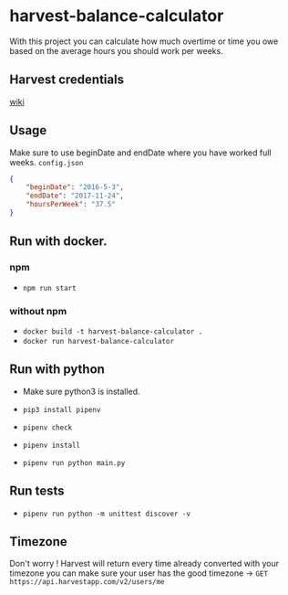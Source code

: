 # harvest-balance-calculator

With this project you can calculate how much overtime or time you owe based on the average hours you should work per weeks.

## Harvest credentials
[wiki](https://github.com/wilau2/harvest-balance-calculator/wiki/Setting-up-harvest-credentials)

## Usage

Make sure to use beginDate and endDate where you have worked full weeks.
`config.json`

```json
{
    "beginDate": "2016-5-3",
    "endDate": "2017-11-24",
    "hoursPerWeek": "37.5"
}
```

## Run with docker. 
### npm 
- `npm run start`
### without npm
- `docker build -t harvest-balance-calculator .`
- `docker run harvest-balance-calculator`

## Run with python

- Make sure python3 is installed.

- `pip3 install pipenv`
- `pipenv check`
- `pipenv install`
- `pipenv run python main.py`

## Run tests
- `pipenv run python -m unittest discover -v`

## Timezone

Don't worry !
Harvest will return every time already converted with your timezone
you can make sure your user has the good timezone ->  `GET https://api.harvestapp.com/v2/users/me`
